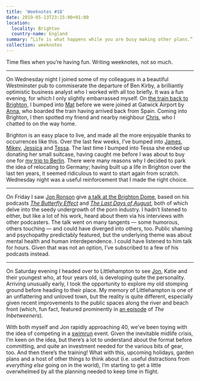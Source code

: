 ```yaml
---
title: 'Weeknotes #18'
date: 2019-05-13T23:15:00+01:00
location:
  locality: Brighton
  country-name: England
summary: “Life is what happens while you are busy making other plans.”
collection: weeknotes
---
```

Time flies when you’re having fun. Writing weeknotes, not so much.

* * *

On Wednesday night I joined some of my colleagues in a beautiful Westminster pub to commiserate the departure of Ben Kirby, a brilliantly optimistic business analyst who I worked with all too briefly. It was a fun evening, for which I only slightly embarrassed myself. On [the train back to Brighton][1], I bumped into [Mat][2] before we were joined at Gatwick Airport by [Anna][3], who boarded the train having arrived back from Spain. Coming into Brighton, I then spotted my friend and nearby neighbour [Chris][4], who I chatted to on the way home.

Brighton is an easy place to live, and made all the more enjoyable thanks to occurrences like this. Over the last few weeks, I’ve bumped into [James][5], [Mikey][6], [Jessica][7] and [Tessa][8]. The last time I bumped into Tessa she ended up donating her small suitcase, having caught me before I was about to buy one for [my trip to Berlin][9]. There were many reasons why I decided to park the idea of relocating to Germany; having built up a life in Brighton over the last ten years, it seemed ridiculous to want to start again from scratch. Wednesday night was a useful reinforcement that I made the right choice.

* * *

On Friday I saw [Jon Ronson][10] give [a talk at the Brighton Dome][11], based on his podcasts <cite>[The Butterfly Effect][12]</cite> and <cite>[The Last Days of August][13]</cite>, both of which delve into the seedy undergrowth of the porn industry. I hadn’t listened to either, but like a lot of his work, heard about them via his interviews with other podcasters. The talk went on many tangents — some humorous, others touching — and could have diverged into others, too. Public shaming and psychopathy predictably featured, but the underlying theme was about mental health and human interdependence. I could have listened to him talk for hours. Given that was not an option, I’ve subscribed to a few of his podcasts instead.

* * *

On Saturday evening I headed over to Littlehampton to see [Jon][14], Katie and their youngest who, at four years old, is developing quite the personality. Arriving unusually early, I took the opportunity to explore my old stomping ground before heading to their place. My memory of Littlehampton is one of an unflattering and unloved town, but the reality is quite different, especially given recent improvements to the public spaces along the river and beach front (which, fun fact, featured prominently in [an episode][15] of <cite>The Inbetweeners</cite>).

With both myself and Jon rapidly approaching 40, we’ve been toying with the idea of competing in a [swimrun][16] event. Given the inevitable midlife crisis, I’m keen on the idea, but there’s a lot to understand about the format before committing, and quite an investment needed for the various bits of gear, too. And then there’s the training! What with this, upcoming holidays, garden plans and a host of other things to think about (i.e. useful distractions from *everything else* going on in the world), I’m starting to get a little overwhelmed by all the planning needed to keep time in flight.

[1]: /notes/1557360459
[2]: https://www.matwalker.co.uk
[3]: https://twitter.com/carlsonator
[4]: https://twitter.com/christt
[5]: https://jamesbox.me
[6]: https://www.mikeyallan.com
[7]: https://wordridden.com
[8]: https://clearleft.com/team/tessa-watson
[9]: /2018/09/berlin
[10]: http://jonronson.com
[11]: https://brightonfestival.org/event/17437/jon_ronson/
[12]: http://jonronson.com/butterfly.html
[13]: http://jonathanronson.tumblr.com/post/181270139482/the-last-days-of-august
[14]: http://roobottom.com
[15]: https://en.wikipedia.org/wiki/The_Field_Trip
[16]: https://en.wikipedia.org/wiki/Swimrun
